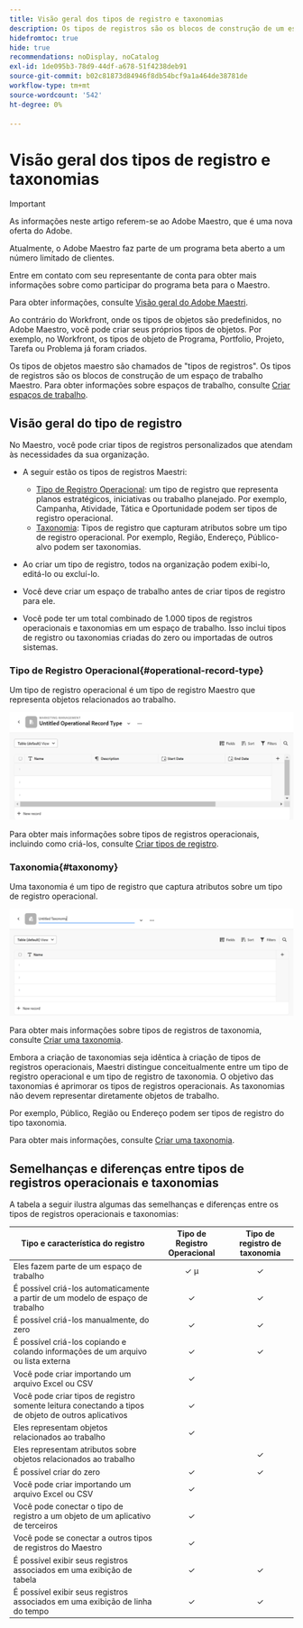 ```yaml
---
title: Visão geral dos tipos de registro e taxonomias
description: Os tipos de registros são os blocos de construção de um espaço de trabalho Maestro.
hidefromtoc: true
hide: true
recommendations: noDisplay, noCatalog
exl-id: 1de095b3-78d9-44df-a678-51f4238deb91
source-git-commit: b02c81873d84946f8db54bcf9a1a464de38781de
workflow-type: tm+mt
source-wordcount: '542'
ht-degree: 0%

---
```


<!--udpate the metadata with real information when making this avilable in TOC and in the left nav-->

# Visão geral dos tipos de registro e taxonomias

>[!IMPORTANT]
>
>As informações neste artigo referem-se ao Adobe Maestro, que é uma nova oferta do Adobe.
>
>Atualmente, o Adobe Maestro faz parte de um programa beta aberto a um número limitado de clientes.
>
>Entre em contato com seu representante de conta para obter mais informações sobre como participar do programa beta para o Maestro.
>
>Para obter informações, consulte [Visão geral do Adobe Maestri](../maestro-overview.md).

Ao contrário do Workfront, onde os tipos de objetos são predefinidos, no Adobe Maestro, você pode criar seus próprios tipos de objetos. Por exemplo, no Workfront, os tipos de objeto de Programa, Portfolio, Projeto, Tarefa ou Problema já foram criados.

Os tipos de objetos maestro são chamados de &quot;tipos de registros&quot;. Os tipos de registros são os blocos de construção de um espaço de trabalho Maestro. Para obter informações sobre espaços de trabalho, consulte [Criar espaços de trabalho](../architecture-and-fields/create-workspaces.md).

## Visão geral do tipo de registro

No Maestro, você pode criar tipos de registros personalizados que atendam às necessidades da sua organização.

* A seguir estão os tipos de registros Maestri:

   * [Tipo de Registro Operacional](#operational-record-type): um tipo de registro que representa planos estratégicos, iniciativas ou trabalho planejado. Por exemplo, Campanha, Atividade, Tática e Oportunidade podem ser tipos de registro operacional.
   * [Taxonomia](#taxonomy): Tipos de registro que capturam atributos sobre um tipo de registro operacional. Por exemplo, Região, Endereço, Público-alvo podem ser taxonomias.

* Ao criar um tipo de registro, todos na organização podem exibi-lo, editá-lo ou excluí-lo. <!--this will change with access levels and permissions-->
* Você deve criar um espaço de trabalho antes de criar tipos de registro para ele.
* Você pode ter um total combinado de 1.000 tipos de registros operacionais e taxonomias em um espaço de trabalho. Isso inclui tipos de registro ou taxonomias criadas do zero ou importadas de outros sistemas.

### Tipo de Registro Operacional{#operational-record-type}

Um tipo de registro operacional é um tipo de registro Maestro que representa objetos relacionados ao trabalho.

![](assets/operational-record-type-blank.png)

Para obter mais informações sobre tipos de registros operacionais, incluindo como criá-los, consulte [Criar tipos de registro](../architecture-and-fields/create-record-types.md).

### Taxonomia{#taxonomy}

Uma taxonomia é um tipo de registro que captura atributos sobre um tipo de registro operacional.

![](assets/taxonomy-record-type-blank.png)

Para obter mais informações sobre tipos de registros de taxonomia, consulte [Criar uma taxonomia](../architecture-and-fields/create-a-taxonomy.md).

Embora a criação de taxonomias seja idêntica à criação de tipos de registros operacionais, Maestri distingue conceitualmente entre um tipo de registro operacional e um tipo de registro de taxonomia. O objetivo das taxonomias é aprimorar os tipos de registros operacionais. As taxonomias não devem representar diretamente objetos de trabalho.  <!--this is no longer true, but might be later?!: A taxonomy is a record without dates, like a static list of attributes.-->

<!--mimic what you did above for operational record types to say that we can also import taxonomies from other applications too - this will be possible later; for example Team would be a taxonomy record type, etc -->

Por exemplo, Público, Região ou Endereço podem ser tipos de registro do tipo taxonomia.

Para obter mais informações, consulte [Criar uma taxonomia](../architecture-and-fields/create-a-taxonomy.md).

## Semelhanças e diferenças entre tipos de registros operacionais e taxonomias

A tabela a seguir ilustra algumas das semelhanças e diferenças entre os tipos de registros operacionais e taxonomias:

| Tipo e característica do registro | Tipo de Registro Operacional | Tipo de registro de taxonomia |
|-------------------------------------------------------------|:-----------------------:|:--------------------:|
| Eles fazem parte de um espaço de trabalho | ✓ µ | ✓ |
| É possível criá-los automaticamente a partir de um modelo de espaço de trabalho | ✓ | ✓ |
| É possível criá-los manualmente, do zero | ✓ | ✓ |
| É possível criá-los copiando e colando informações de um arquivo ou lista externa | ✓ | ✓ |
| Você pode criar importando um arquivo Excel ou CSV | ✓ |                     |
| Você pode criar tipos de registro somente leitura conectando a tipos de objeto de outros aplicativos | ✓ |                     |
| Eles representam objetos relacionados ao trabalho | ✓ |                      |
| Eles representam atributos sobre objetos relacionados ao trabalho |                         | ✓ |
| É possível criar do zero | ✓ | ✓ |
| Você pode criar importando um arquivo Excel ou CSV | ✓ |                      |
| Você pode conectar o tipo de registro a um objeto de um aplicativo de terceiros | ✓ |                      |
| Você pode se conectar a outros tipos de registros do Maestro | ✓ |                    |
| É possível exibir seus registros associados em uma exibição de tabela | ✓ | ✓ |
| É possível exibir seus registros associados em uma exibição de linha do tempo | ✓ | ✓ |

